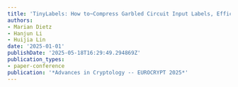 ```yaml
---
title: 'TinyLabels: How to~Compress Garbled Circuit Input Labels, Efficiently'
authors:
- Marian Dietz
- Hanjun Li
- Huijia Lin
date: '2025-01-01'
publishDate: '2025-05-18T16:29:49.294869Z'
publication_types:
- paper-conference
publication: '*Advances in Cryptology -- EUROCRYPT 2025*'
---
```

